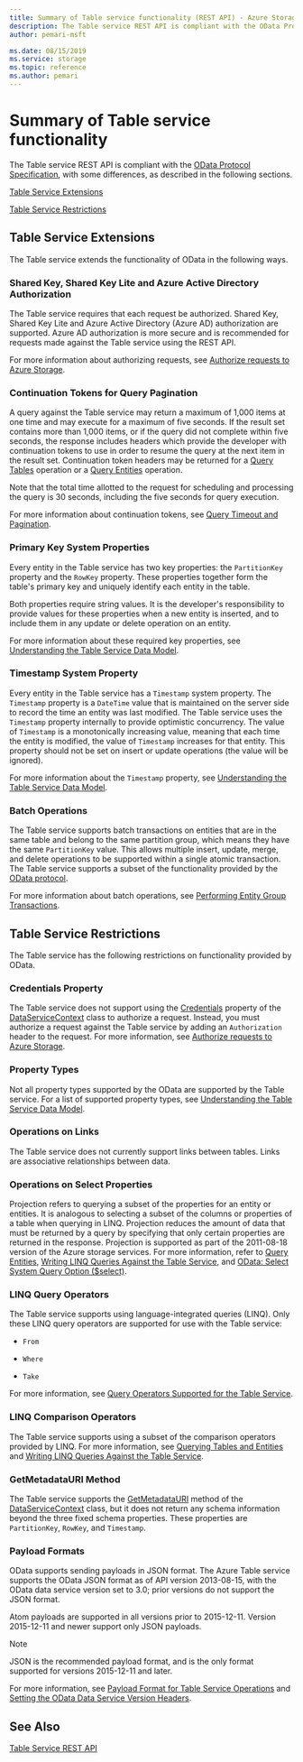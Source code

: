 ```yaml
---
title: Summary of Table service functionality (REST API) - Azure Storage
description: The Table service REST API is compliant with the OData Protocol Specification, with some differences.
author: pemari-msft

ms.date: 08/15/2019
ms.service: storage
ms.topic: reference
ms.author: pemari
---
```


# Summary of Table service functionality

The Table service REST API is compliant with the [OData Protocol Specification](https://www.odata.org/), with some differences, as described in the following sections.  
  
 [Table Service Extensions](#TableServiceExtensions)  
  
 [Table Service Restrictions](#TableServiceRestrictions)  
  
##  <a name="TableServiceExtensions"></a> Table Service Extensions  
 The Table service extends the functionality of OData in the following ways.  
  
### Shared Key, Shared Key Lite and Azure Active Directory Authorization  
 The Table service requires that each request be authorized. Shared Key, Shared Key Lite and Azure Active Directory (Azure AD) authorization are supported. Azure AD authorization is more secure and is recommended for requests made against the Table service using the REST API.  
  
 For more information about authorizing requests, see [Authorize requests to Azure Storage](authorize-requests-to-azure-storage.md).  
  
### Continuation Tokens for Query Pagination  
 A query against the Table service may return a maximum of 1,000 items at one time and may execute for a maximum of five seconds. If the result set contains more than 1,000 items, or if the query did not complete within five seconds, the response includes headers which provide the developer with continuation tokens to use in order to resume the query at the next item in the result set. Continuation token headers may be returned for a [Query Tables](Query-Tables.md) operation or a [Query Entities](Query-Entities.md) operation.  
  
 Note that the total time allotted to the request for scheduling and processing the query is 30 seconds, including the five seconds for query execution.  
  
 For more information about continuation tokens, see [Query Timeout and Pagination](Query-Timeout-and-Pagination.md).  
  
### Primary Key System Properties  
 Every entity in the Table service has two key properties: the `PartitionKey` property and the `RowKey` property. These properties together form the table's primary key and uniquely identify each entity in the table.  
  
 Both properties require string values. It is the developer's responsibility to provide values for these properties when a new entity is inserted, and to include them in any update or delete operation on an entity.  
  
 For more information about these required key properties, see [Understanding the Table Service Data Model](Understanding-the-Table-Service-Data-Model.md).  
  
### Timestamp System Property  
 Every entity in the Table service has a `Timestamp` system property. The `Timestamp` property is a `DateTime` value that is maintained on the server side to record the time an entity was last modified. The Table service uses the `Timestamp` property internally to provide optimistic concurrency. The value of `Timestamp` is a monotonically increasing value, meaning that each time the entity is modified, the value of `Timestamp` increases for that entity. This property should not be set on insert or update operations (the value will be ignored).  
  
 For more information about the `Timestamp` property, see [Understanding the Table Service Data Model](Understanding-the-Table-Service-Data-Model.md).  
  
### Batch Operations  
 The Table service supports batch transactions on entities that are in the same table and belong to the same partition group, which means they have the same `PartitionKey` value. This allows multiple insert, update, merge, and delete operations to be supported within a single atomic transaction. The Table service supports a subset of the functionality provided by the [OData protocol](https://www.odata.org/).  
  
 For more information about batch operations, see [Performing Entity Group Transactions](Performing-Entity-Group-Transactions.md).  
  
##  <a name="TableServiceRestrictions"></a> Table Service Restrictions  
 The Table service has the following restrictions on functionality provided by OData.  
  
### Credentials Property  
 The Table service does not support using the [Credentials](https://go.microsoft.com/fwlink/?LinkId=154550) property of the [DataServiceContext](https://go.microsoft.com/fwlink/?linkid=151839) class to authorize a request. Instead, you must authorize a request against the Table service by adding an `Authorization` header to the request. For more information, see [Authorize requests to Azure Storage](authorize-requests-to-azure-storage.md).  
  
### Property Types  
 Not all property types supported by the OData are supported by the Table service. For a list of supported property types, see [Understanding the Table Service Data Model](Understanding-the-Table-Service-Data-Model.md).  
  
### Operations on Links  
 The Table service does not currently support links between tables. Links are associative relationships between data.  
  
### Operations on Select Properties  
 Projection refers to querying a subset of the properties for an entity or entities. It is analogous to selecting a subset of the columns or properties of a table when querying in LINQ. Projection reduces the amount of data that must be returned by a query by specifying that only certain properties are returned in the response. Projection is supported as part of the 2011-08-18 version of the Azure storage services. For more information, refer to [Query Entities](Query-Entities.md), [Writing LINQ Queries Against the Table Service](Writing-LINQ-Queries-Against-the-Table-Service.md), and [OData: Select System Query Option ($select)](https://www.odata.org/).  
  
### LINQ Query Operators  
 The Table service supports using language-integrated queries (LINQ). Only these LINQ query operators are supported for use with the Table service:  
  
-   `From`  
  
-   `Where`  
  
-   `Take`  
  
 For more information, see [Query Operators Supported for the Table Service](Query-Operators-Supported-for-the-Table-Service.md).  
  
### LINQ Comparison Operators  
 The Table service supports using a subset of the comparison operators provided by LINQ. For more information, see [Querying Tables and Entities](Querying-Tables-and-Entities.md) and [Writing LINQ Queries Against the Table Service](Writing-LINQ-Queries-Against-the-Table-Service.md).  
  
### GetMetadataURI Method  
 The Table service supports the [GetMetadataURI](https://msdn.microsoft.com/library/system.data.services.client.dataservicecontext.getmetadatauri.aspx) method of the [DataServiceContext](https://msdn.microsoft.com/library/system.data.services.client.dataservicecontext.aspx) class, but it does not return any schema information beyond the three fixed schema properties. These properties are `PartitionKey`, `RowKey`, and `Timestamp`.  
  
### Payload Formats  
 OData supports sending payloads in JSON format. The Azure Table service supports the OData JSON format as of API version 2013-08-15, with the OData data service version set to 3.0; prior versions do not support the JSON format.  
  
 Atom payloads are supported in all versions prior to 2015-12-11. Version 2015-12-11 and newer support only JSON payloads.  
  
> [!NOTE]
>  JSON is the recommended payload format, and is the only format supported for versions 2015-12-11 and later.  
  
 For more information, see [Payload Format for Table Service Operations](Payload-Format-for-Table-Service-Operations.md) and [Setting the OData Data Service Version Headers](Setting-the-OData-Data-Service-Version-Headers.md).  
  
## See Also  
 [Table Service REST API](Table-Service-REST-API.md)
